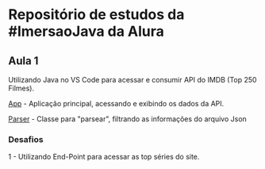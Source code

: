 # Repositório de estudos da #ImersaoJava da Alura

## Aula 1

Utilizando Java no VS Code para acessar e consumir API do IMDB (Top 250 Filmes).

[App](App.java) - Aplicação principal, acessando e exibindo os dados da API.

[Parser](JsonParser.java) - Classe para "parsear", filtrando as informações do arquivo Json

### Desafios

1 - Utilizando End-Point para acessar as top séries do site.
